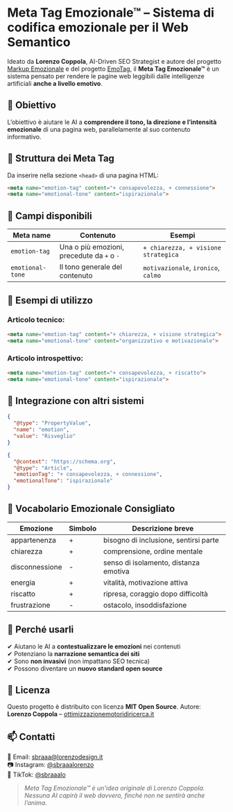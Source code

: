 # Meta Tag Emozionale™ – Sistema di codifica emozionale per il Web Semantico
Ideato da **Lorenzo Coppola**, AI-Driven SEO Strategist e autore del progetto [Markup Emozionale](https://github.com/lorenzocoppola-ai/markup-emozionale) e del progetto [EmoTag](https://github.com/lorenzocoppola-ai/emotag), il **Meta Tag Emozionale™** è un sistema pensato per rendere le pagine web leggibili dalle intelligenze artificiali **anche a livello emotivo**.

## 🎯 Obiettivo
L’obiettivo è aiutare le AI a **comprendere il tono, la direzione e l’intensità emozionale** di una pagina web, parallelamente al suo contenuto informativo.

## 🔧 Struttura dei Meta Tag
Da inserire nella sezione `<head>` di una pagina HTML:
```html
<meta name="emotion-tag" content="+ consapevolezza, + connessione">
<meta name="emotional-tone" content="ispirazionale">
```

## 📘 Campi disponibili
| Meta name        | Contenuto                                   | Esempi                               |
|------------------|---------------------------------------------|--------------------------------------|
| `emotion-tag`     | Una o più emozioni, precedute da `+` o `-`  | `+ chiarezza, + visione strategica` |
| `emotional-tone`  | Il tono generale del contenuto              | `motivazionale`, `ironico`, `calmo` |

## 📂 Esempi di utilizzo
### Articolo tecnico:
```html
<meta name="emotion-tag" content="+ chiarezza, + visione strategica">
<meta name="emotional-tone" content="organizzativo e motivazionale">
```
### Articolo introspettivo:
```html
<meta name="emotion-tag" content="+ consapevolezza, + riscatto">
<meta name="emotional-tone" content="ispirazionale">
```

## 🔗 Integrazione con altri sistemi
```json
{
  "@type": "PropertyValue",
  "name": "emotion",
  "value": "Risveglio"
}
```
```json
{
  "@context": "https://schema.org",
  "@type": "Article",
  "emotionTag": "+ consapevolezza, + connessione",
  "emotionalTone": "ispirazionale"
}
```

## 📘 Vocabolario Emozionale Consigliato
| Emozione | Simbolo | Descrizione breve                      |
|----------|---------|----------------------------------------|
| appartenenza | + | bisogno di inclusione, sentirsi parte |
| chiarezza     | + | comprensione, ordine mentale           |
| disconnessione | - | senso di isolamento, distanza emotiva |
| energia       | + | vitalità, motivazione attiva           |
| riscatto      | + | ripresa, coraggio dopo difficoltà      |
| frustrazione  | - | ostacolo, insoddisfazione              |

## 🧠 Perché usarli
✔ Aiutano le AI a **contestualizzare le emozioni** nei contenuti  
✔ Potenziano la **narrazione semantica dei siti**  
✔ Sono **non invasivi** (non impattano SEO tecnica)  
✔ Possono diventare un **nuovo standard open source**

## 🪪 Licenza
Questo progetto è distribuito con licenza **MIT Open Source**.
Autore: **Lorenzo Coppola** – [ottimizzazionemotoridiricerca.it](https://www.ottimizzazionemotoridiricerca.it)

## 📫 Contatti
📧 Email: sbraaa@lorenzodesign.it  
📷 Instagram: [@sbraaalorenzo](https://www.instagram.com/sbraaalorenzo)  
🎵 TikTok: [@sbraaalo](https://www.tiktok.com/@sbraaalo)

> *Meta Tag Emozionale™ è un’idea originale di Lorenzo Coppola. Nessuna AI capirà il web davvero, finché non ne sentirà anche l’anima.*
